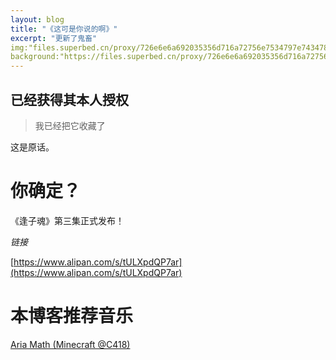 ```yaml
---
layout: blog
title: "《这可是你说的啊》"
excerpt: "更新了鬼畜"
img:"files.superbed.cn/proxy/726e6e6a692035356d716a72756e7534797e743478797f78756934797577352a237c7b2f2b297e282c232d2f237f7f292d792c2e797b2d7b287c782e292b2c2c7928287e7c792934706a7d"
background:"https://files.superbed.cn/proxy/726e6e6a692035356d716a72756e7534797e743478797f7875693479757735232f7f7f7c2a2b7c297b2823287e7c2f7f297c2a2b7e2d237b79292b2f792c2a292e7b222d297b7f34706a7d"
---
```


## 已经获得其本人授权

> 我已经把它收藏了

这是原话。

# 你确定？

《逢子魂》第三集正式发布！

 _链接_ 

[https://www.alipan.com/s/tULXpdQP7ar](https://www.alipan.com/s/tULXpdQP7ar)


# 本博客推荐音乐

[Aria Math (Minecraft @C418)](https://luluyouweia.github.io/music?62)
